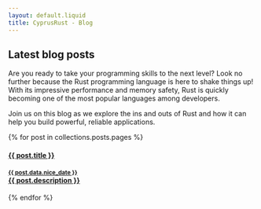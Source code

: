 ```yaml
---
layout: default.liquid
title: CyprusRust - Blog
---
```


## Latest blog posts

Are you ready to take your programming skills to the next level? 
Look no further because the Rust programming language is here to shake things up!
With its impressive performance and memory safety, Rust is quickly becoming 
one of the most popular languages among developers. 

Join us on this blog as we explore the ins and outs of Rust and 
how it can help you build powerful, reliable applications.

{% for post in collections.posts.pages %}

<a href="/{{ post.permalink }}">
<article>
<hgroup>

#### {{ post.title }}

#### <small>{{ post.data.nice_date }}</small> <br> {{ post.description }}

</hgroup>

</article>
</a>

{% endfor %}

